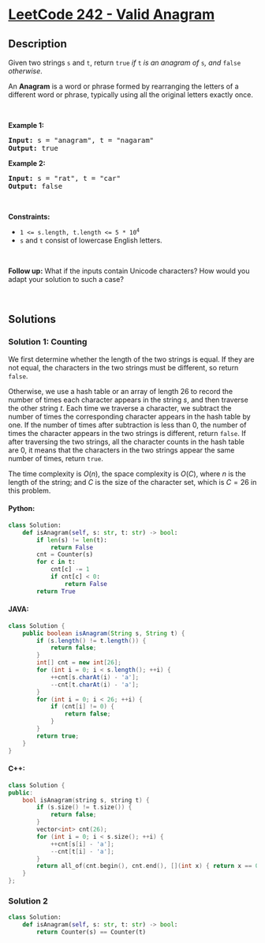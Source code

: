 # [LeetCode 242 - Valid Anagram](https://leetcode.com/problems/valid-anagram)


## Description

<p>Given two strings <code>s</code> and <code>t</code>, return <code>true</code> <em>if</em> <code>t</code> <em>is an anagram of</em> <code>s</code><em>, and</em> <code>false</code> <em>otherwise</em>.</p>

<p>An <strong>Anagram</strong> is a word or phrase formed by rearranging the letters of a different word or phrase, typically using all the original letters exactly once.</p>

<p>&nbsp;</p>
<p><strong class="example">Example 1:</strong></p>
<pre><strong>Input:</strong> s = "anagram", t = "nagaram"
<strong>Output:</strong> true
</pre><p><strong class="example">Example 2:</strong></p>
<pre><strong>Input:</strong> s = "rat", t = "car"
<strong>Output:</strong> false
</pre>
<p>&nbsp;</p>
<p><strong>Constraints:</strong></p>

<ul>
	<li><code>1 &lt;= s.length, t.length &lt;= 5 * 10<sup>4</sup></code></li>
	<li><code>s</code> and <code>t</code> consist of lowercase English letters.</li>
</ul>

<p>&nbsp;</p>
<p><strong>Follow up:</strong> What if the inputs contain Unicode characters? How would you adapt your solution to such a case?</p>

<br/>

## Solutions

### Solution 1: Counting

We first determine whether the length of the two strings is equal. If they are not equal, the characters in the two strings must be different, so return `false`.

Otherwise, we use a hash table or an array of length $26$ to record the number of times each character appears in the string $s$, and then traverse the other string $t$. Each time we traverse a character, we subtract the number of times the corresponding character appears in the hash table by one. If the number of times after subtraction is less than $0$, the number of times the character appears in the two strings is different, return `false`. If after traversing the two strings, all the character counts in the hash table are $0$, it means that the characters in the two strings appear the same number of times, return `true`.

The time complexity is $O(n)$, the space complexity is $O(C)$, where $n$ is the length of the string; and $C$ is the size of the character set, which is $C=26$ in this problem.

<!-- tabs:start -->

#### Python:
```python
class Solution:
    def isAnagram(self, s: str, t: str) -> bool:
        if len(s) != len(t):
            return False
        cnt = Counter(s)
        for c in t:
            cnt[c] -= 1
            if cnt[c] < 0:
                return False
        return True
```

#### JAVA:
```java
class Solution {
    public boolean isAnagram(String s, String t) {
        if (s.length() != t.length()) {
            return false;
        }
        int[] cnt = new int[26];
        for (int i = 0; i < s.length(); ++i) {
            ++cnt[s.charAt(i) - 'a'];
            --cnt[t.charAt(i) - 'a'];
        }
        for (int i = 0; i < 26; ++i) {
            if (cnt[i] != 0) {
                return false;
            }
        }
        return true;
    }
}
```

#### C++:
```cpp
class Solution {
public:
    bool isAnagram(string s, string t) {
        if (s.size() != t.size()) {
            return false;
        }
        vector<int> cnt(26);
        for (int i = 0; i < s.size(); ++i) {
            ++cnt[s[i] - 'a'];
            --cnt[t[i] - 'a'];
        }
        return all_of(cnt.begin(), cnt.end(), [](int x) { return x == 0; });
    }
};
```

<!-- tabs:end -->

### Solution 2

<!-- tabs:start -->

```python
class Solution:
    def isAnagram(self, s: str, t: str) -> bool:
        return Counter(s) == Counter(t)
```

<!-- tabs:end -->

<!-- end -->
